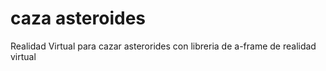 # caza asteroides


Realidad Virtual para cazar asterorides con libreria de a-frame de realidad virtual



